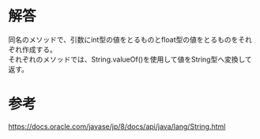 # 解答
同名のメソッドで、引数にint型の値をとるものとfloat型の値をとるものをそれぞれ作成する。  
それぞれのメソッドでは、String.valueOf()を使用して値をString型へ変換して返す。

# 参考
https://docs.oracle.com/javase/jp/8/docs/api/java/lang/String.html
